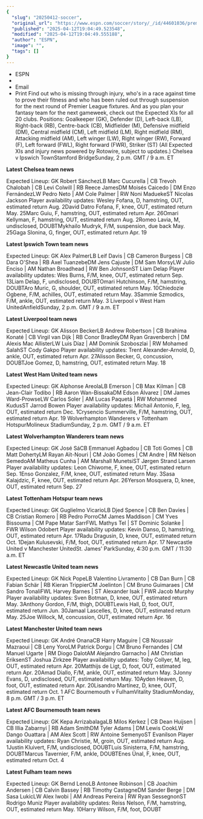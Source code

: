 ```yaml
---
{
  "slug": "20250412-soccer",
  "original_url": "https://www.espn.com/soccer/story/_/id/44601036/premier-league-injury-news-arsenal-man-united-liverpool-predicted-xis",
  "published": "2025-04-12T19:04:49.523548",
  "modified": "2025-04-12T19:04:49.555188",
  "author": "ESPN",
  "image": "",
  "tags": []
}
---
```


- ESPN
- 
- Email
- Print
Find out who is missing through injury, who's in a race against time to prove their fitness and who has been ruled out through suspension for the next round of Premier League fixtures.
And as you plan your fantasy team for the next gameweek, check out the Expected XIs for all 20 clubs.
Positions: Goalkeeper (GK), Defender (D), Left-back (LB), Right-back (RB), Centre-back (CB), Midfielder (M), Defensive midfield (DM), Central midfield (CM), Left midfield (LM), Right midfield (RM), Attacking midfield (AM), Left winger (LW), Right winger (RW), Forward (F), Left forward (FWL), Right forward (FWR), Striker (ST)
(All Expected XIs and injury news powered by Rotowire, subject to updates.)
Chelsea v Ipswich TownStamford BridgeSunday, 2 p.m. GMT / 9 a.m. ET

**Latest Chelsea team news**

Expected Lineup:
GK Robert SánchezLB Marc Cucurella | CB Trevoh Chalobah | CB Levi Colwill | RB Reece JamesDM Moisés Caicedo | DM Enzo FernándezLW Pedro Neto | AM Cole Palmer | RW Noni MaduekeST Nicolas Jackson
Player availability updates:
Wesley Fofana, D, hamstring, OUT, estimated return Aug. 2David Datro Fofana, F, knee, OUT, estimated return May. 25Marc Guiu, F, hamstring, OUT, estimated return Apr. 26Omari Kellyman, F, hamstring, OUT, estimated return Aug. 2Romeo Lavia, M, undisclosed, DOUBTMykhailo Mudryk, F/M, suspension, due back May. 25Gaga Slonina, G, finger, OUT, estimated return Apr. 19

**Latest Ipswich Town team news**

Expected Lineup:
GK Alex PalmerLB Leif Davis | CB Cameron Burgess | CB Dara O'Shea | RB Axel TuanzebeDM Jens Cajuste | DM Sam MorsyLW Julio Enciso | AM Nathan Broadhead | RW Ben JohnsonST Liam Delap
Player availability updates:
Wes Burns, F/M, knee, OUT, estimated return Sep. 13Liam Delap, F, undisclosed, DOUBTOmari Hutchinson, F/M, hamstring, DOUBTAro Muric, G, shoulder, OUT, estimated return May. 10Chiedozie Ogbene, F/M, achilles, OUT, estimated return May. 3Sammie Szmodics, F/M, ankle, OUT, estimated return May. 3
Liverpool v West Ham UnitedAnfieldSunday, 2 p.m. GMT / 9 a.m. ET

**Latest Liverpool team news**

Expected Lineup:
GK Alisson BeckerLB Andrew Robertson | CB Ibrahima Konaté | CB Virgil van Dijk | RB Conor BradleyDM Ryan Gravenberch | DM Alexis Mac AllisterLW Luis Díaz | AM Dominik Szoboszlai | RW Mohamed SalahST Cody Gakpo
Player availability updates:
Trent Alexander-Arnold, D, ankle, OUT, estimated return Apr. 27Alisson Becker, G, concussion, DOUBTJoe Gomez, D, hamstring, OUT, estimated return May. 18

**Latest West Ham United team news**

Expected Lineup:
GK Alphonse AreolaLB Emerson | CB Max Kilman | CB Jean-Clair Todibo | RB Aaron Wan-BissakaDM Edson Álvarez | DM James Ward-ProwseLW Carlos Soler | AM Lucas Paquetá | RW Mohammed KudusST Jarrod Bowen
Player availability updates:
Michail Antonio, F, leg, OUT, estimated return Dec. 1Crysencio Summerville, F/M, hamstring, OUT, estimated return Apr. 19
Wolverhampton Wanderers v Tottenham HotspurMolineux StadiumSunday, 2 p.m. GMT / 9 a.m. ET

**Latest Wolverhampton Wanderers team news**

Expected Lineup:
GK José SáCB Emmanuel Agbadou | CB Toti Gomes | CB Matt DohertyLM Rayan Aït-Nouri | CM João Gomes | CM Andre | RM Nélson SemedoAM Matheus Cunha | AM Marshall MunetsiST Jørgen Strand Larsen
Player availability updates:
Leon Chiwome, F, knee, OUT, estimated return Sep. 1Enso Gonzalez, F/M, knee, OUT, estimated return May. 3Sasa Kalajdzic, F, knee, OUT, estimated return Apr. 26Yerson Mosquera, D, knee, OUT, estimated return Sep. 27

**Latest Tottenham Hotspur team news**

Expected Lineup:
GK Guglielmo VicarioLB Djed Spence | CB Ben Davies | CB Cristian Romero | RB Pedro PorroCM James Maddison | CM Yves Bissouma | CM Pape Matar SarrFWL Mathys Tel | ST Dominic Solanke | FWR Wilson Odobert
Player availability updates:
Kevin Danso, D, hamstring, OUT, estimated return Apr. 17Radu Dragusin, D, knee, OUT, estimated return Oct. 1Dejan Kulusevski, F/M, foot, OUT, estimated return Apr. 17
Newcastle United v Manchester UnitedSt. James' ParkSunday, 4:30 p.m. GMT / 11:30 a.m. ET

**Latest Newcastle United team news**

Expected Lineup:
GK Nick PopeLB Valentino Livramento | CB Dan Burn | CB Fabian Schär | RB Kieran TrippierCM Joelinton | CM Bruno Guimaraes | CM Sandro TonaliFWL Harvey Barnes | ST Alexander Isak | FWR Jacob Murphy
Player availability updates:
Sven Botman, D, knee, OUT, estimated return May. 3Anthony Gordon, F/M, thigh, DOUBTLewis Hall, D, foot, OUT, estimated return Jun. 30Jamaal Lascelles, D, knee, OUT, estimated return May. 25Joe Willock, M, concussion, OUT, estimated return Apr. 16

**Latest Manchester United team news**

Expected Lineup:
GK André OnanaCB Harry Maguire | CB Noussair Mazraoui | CB Leny YoroLM Patrick Dorgu | CM Bruno Fernandes | CM Manuel Ugarte | RM Diogo DalotAM Alejandro Garnacho | AM Christian EriksenST Joshua Zirkzee
Player availability updates:
Toby Collyer, M, leg, OUT, estimated return Apr. 20Matthijs de Ligt, D, foot, OUT, estimated return Apr. 20Amad Diallo, F/M, ankle, OUT, estimated return May. 3Jonny Evans, D, undisclosed, OUT, estimated return May. 10Ayden Heaven, D, foot, OUT, estimated return Apr. 20Lisandro Martínez, D, knee, OUT, estimated return Oct. 1
AFC Bournemouth v FulhamVitality StadiumMonday, 8 p.m. GMT / 3 p.m. ET

**Latest AFC Bournemouth team news**

Expected Lineup:
GK Kepa ArrizabalagaLB Milos Kerkez | CB Dean Huijsen | CB Illia Zabarnyi | RB Adam SmithDM Tyler Adams | DM Lewis CookLW Dango Ouattara | AM Alex Scott | RW Antoine SemenyoST Evanilson
Player availability updates:
Ryan Christie, M, groin, OUT, estimated return Aug. 1Justin Kluivert, F/M, undisclosed, DOUBTLuis Sinisterra, F/M, hamstring, DOUBTMarcus Tavernier, F/M, ankle, DOUBTEnes Ünal, F, knee, OUT, estimated return Oct. 4

**Latest Fulham team news**

Expected Lineup:
GK Bernd LenoLB Antonee Robinson | CB Joachim Andersen | CB Calvin Bassey | RB Timothy CastagneDM Sander Berge | DM Sasa LukicLW Alex Iwobi | AM Andreas Pereira | RW Ryan SessegnonST Rodrigo Muniz
Player availability updates:
Reiss Nelson, F/M, hamstring, OUT, estimated return May. 10Harry Wilson, F/M, foot, DOUBT